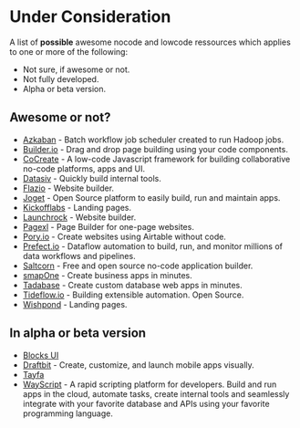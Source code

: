 # Under Consideration

A list of **possible** awesome nocode and lowcode ressources which applies to one or more of the following:

- Not sure, if awesome or not.
- Not fully developed.
- Alpha or beta version.

## Awesome or not?

- [Azkaban](https://azkaban.github.io/) - Batch workflow job scheduler created to run Hadoop jobs.
- [Builder.io](https://www.builder.io/) - Drag and drop page building using your code components.
- [CoCreate](https://cocreate.app/) - A low-code Javascript framework for building collaborative no-code platforms, apps and UI.
- [Datasiv](https://www.datasiv.io/) - Quickly build internal tools.
- [Flazio](https://www.flazio.com/) - Website builder.
- [Joget](https://www.joget.org/) - Open Source platform to easily build, run and maintain apps.
- [Kickofflabs](https://kickofflabs.com/) - Landing pages.
- [Launchrock](https://www.launchrock.com/) - Website builder.
- [Pagexl](https://pagexl.com/) - Page Builder for one-page websites.
- [Pory.io](https://pory.io/) - Create websites using Airtable without code.
- [Prefect.io](https://www.prefect.io/) - Dataflow automation to build, run, and monitor millions of data workflows and pipelines.
- [Saltcorn](https://saltcorn.com/) - Free and open source no-code application builder.
- [smapOne](https://www.smapone.com/) - Create business apps in minutes.
- [Tadabase](https://tadabase.io/) - Create custom database web apps in minutes.
- [Tideflow.io](https://www.tideflow.io/) - Building extensible automation. Open Source.
- [Wishpond](https://www.wishpond.com/) - Landing pages.

## In alpha or beta version

- [Blocks UI](https://blocks-ui.com/)
- [Draftbit](https://draftbit.com/) - Create, customize, and launch mobile apps visually.
- [Tayfa](https://usetayfa.com/)
- [WayScript](https://wayscript.com/) - A rapid scripting platform for developers. Build and run apps in the cloud, automate tasks, create internal tools and seamlessly integrate with your favorite database and APIs using your favorite programming language.
